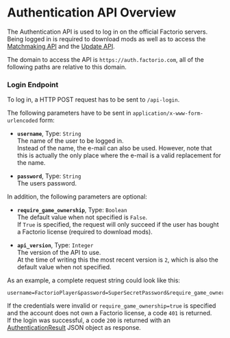 # Authentication API Overview

The Authentication API is used to log in on the official Factorio servers.  
Being logged in is required to download mods as well as to access the
[Matchmaking API](../matchmaking-api/index.md) and the [Update API](../update-api/index.md).

The domain to access the API is `https://auth.factorio.com`, all of the following paths are relative to this domain.

### Login Endpoint

To log in, a HTTP POST request has to be sent to `/api-login`.

The following parameters have to be sent in `application/x-www-form-urlencoded` form:

* **`username`**, Type: `String`  
The name of the user to be logged in.  
Instead of the name, the e-mail can also be used.
However, note that this is actually the only place where the e-mail is a valid replacement for the name.

* **`password`**, Type: `String`  
The users password.

In addition, the following parameters are optional:

* **`require_game_ownership`**, Type: `Boolean`  
The default value when not specified is `False`.  
If `True` is specified, the request will only succeed if the user has bought a Factorio license (required to download mods).

* **`api_version`**, Type: `Integer`  
The version of the API to use.  
At the time of writing this the most recent version is `2`, which is also the default value when not specified.

As an example, a complete request string could look like this:
```
username=FactorioPlayer&password=SuperSecretPassword&require_game_ownership=true&api_version=2
```

If the credentials were invalid or `require_game_ownership=true` is specified and the account does not own a Factorio license, a code `401` is returned.  
If the login was successful, a code `200` is returned with an [AuthenticationResult](authresult.md) JSON object as response.